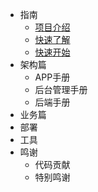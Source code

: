 * 指南
  * [项目介绍](guide/README.md)
  * [快速了解](guide/quick_understand.md)
  * [快速开始](guide/quick_start.md)
* 架构篇
  * APP手册
  * 后台管理手册
  * 后端手册
* 业务篇
* 部署
* 工具
* 鸣谢
  * 代码贡献
  * 特别鸣谢

